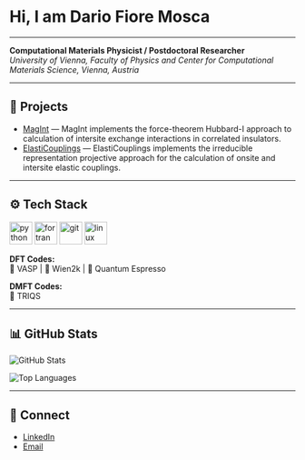 # Hi, I am Dario Fiore Mosca 

---

**Computational Materials Physicist / Postdoctoral Researcher**  
*University of Vienna, Faculty of Physics and Center for Computational Materials Science, Vienna, Austria*  

---

## 📂 Projects  

- [MagInt](https://github.com/MagInteract/MagInt) — MagInt implements the force-theorem Hubbard-I approach to calculation of intersite exchange interactions in correlated insulators. 
- [ElastiCouplings](https://github.com/dariofiosca/ElastiCouplings) — ElastiCouplings implements the irreducible representation projective approach for the calculation of onsite and intersite elastic couplings.  

---

## ⚙️ Tech Stack  

<p align="left">
  <img src="https://cdn.jsdelivr.net/gh/devicons/devicon/icons/python/python-original.svg" alt="python" width="40" height="40"/>
  <img src="https://cdn.jsdelivr.net/gh/devicons/devicon/icons/fortran/fortran-original.svg" alt="fortran" width="40" height="40"/>
  <img src="https://cdn.jsdelivr.net/gh/devicons/devicon/icons/git/git-original.svg" alt="git" width="40" height="40"/>
  <img src="https://cdn.jsdelivr.net/gh/devicons/devicon/icons/linux/linux-original.svg" alt="linux" width="40" height="40"/>
</p>

**DFT Codes:**  
🖤 VASP | 🖤 Wien2k | 🖤 Quantum Espresso 


**DMFT Codes:**  
🖤 TRIQS 

---

## 📊 GitHub Stats  

![GitHub Stats](https://github-readme-stats.vercel.app/api?username=dariofioscaE&show_icons=false&theme=graywhite&title_color=000000&text_color=000000)  

![Top Languages](https://github-readme-stats.vercel.app/api/top-langs/?username=dariofiosca&layout=compact&theme=graywhite&title_color=000000&text_color=000000)  

---

## 🔗 Connect  

- [LinkedIn](https://www.linkedin.com/in/dario-fiore-mosca-31b173157/)  
- [Email](dario.fiore.mosca@univie.ac.at)  
